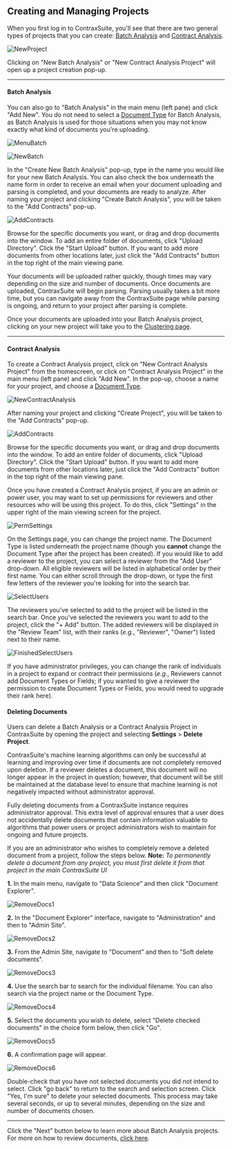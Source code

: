 ## Creating and Managing Projects

When you first log in to ContraxSuite, you'll see that there are two general types of projects that you can create: [Batch Analysis](#batch-analysis) and [Contract Analysis](#contract-analysis).

  ![NewProject](../../_static/img/guides/Reviewers/new_project.png)

Clicking on "New Batch Analysis" or "New Contract Analysis Project" will open up a project creation pop-up.

---

#### Batch Analysis

You can also go to "Batch Analysis" in the main menu (left pane) and click "Add New". You do not need to select a [Document Type](./../power_users/create_document_type) for Batch Analysis, as Batch Analysis is used for those situations when you may not know exactly what kind of documents you're uploading.

  ![MenuBatch](../../_static/img/guides/Reviewers/menu_batch.png)

  ![NewBatch](../../_static/img/guides/Reviewers/batch_analysis.png)

In the "Create New Batch Analysis" pop-up, type in the name you would like for your new Batch Analysis. You can also check the box underneath the name form in order to receive an email when your document uploading and parsing is completed, and your documents are ready to analyze. After naming your project and clicking "Create Batch Analysis", you will be taken to the "Add Contracts" pop-up.

  ![AddContracts](../../_static/img/guides/Reviewers/add_contracts.png)

Browse for the specific documents you want, or drag and drop documents into the window. To add an entire folder of documents, click "Upload Directory". Click the "Start Upload" button. If you want to add more documents from other locations later, just click the "Add Contracts" button in the top right of the main viewing pane.

Your documents will be uploaded rather quickly, though times may vary depending on the size and number of documents. Once documents are uploaded, ContraxSuite will begin parsing. Parsing usually takes a bit more time, but you can navigate away from the ContraxSuite page while parsing is ongoing, and return to your project after parsing is complete.

Once your documents are uploaded into your Batch Analysis project, clicking on your new project will take you to the [Clustering page](./batch_analysis).

---

#### Contract Analysis

To create a Contract Analysis project, click on "New Contract Analysis Project" from the homescreen, or click on "Contract Analysis Project" in the main menu (left pane) and click "Add New". In the pop-up, choose a name for your project, and choose a [Document Type](../power_users/create_document_type).

  ![NewContractAnalysis](../../_static/img/guides/Reviewers/contract_analysis.png)

After naming your project and clicking "Create Project", you will be taken to the "Add Contracts" pop-up.

  ![AddContracts](../../_static/img/guides/Reviewers/add_contracts.png)

Browse for the specific documents you want, or drag and drop documents into the window. To add an entire folder of documents, click "Upload Directory". Click the "Start Upload" button. If you want to add more documents from other locations later, just click the "Add Contracts" button in the top right of the main viewing pane.

Once you have created a Contract Analysis project, if you are an admin or power user, you may want to set up permissions for reviewers and other resources who will be using this project. To do this, click "Settings" in the upper right of the main viewing screen for the project.

  ![PermSettings](../../_static/img/guides/Reviewers/c_a_settings.png)

On the Settings page, you can change the project name. The Document Type is listed underneath the project name (though you **cannot** change the Document Type after the project has been created). If you would like to add a reviewer to the project, you can select a reviewer from the "Add User" drop-down. All eligible reviewers will be listed in alphabetical order by their first name. You can either scroll through the drop-down, or type the first few letters of the reviewer you're looking for into the search bar.

  ![SelectUsers](../../_static/img/guides/Reviewers/c_a_users.png)

The reviewers you've selected to add to the project will be listed in the search bar. Once you've selected the reviewers you want to add to the project, click the "+ Add" button. The added reviewers will be displayed in the "Review Team" list, with their ranks (*e.g.*, "Reviewer", "Owner") listed next to their name.

  ![FinishedSelectUsers](../../_static/img/guides/Reviewers/c_a_user_select.png)

If you have administrator privileges, you can change the rank of individuals in a project to expand or contract their permissions (*e.g.*, Reviewers cannot add Document Types or Fields; if you wanted to give a reviewer the permission to create Document Types or Fields, you would need to upgrade their rank here).

#### Deleting Documents

Users can delete a Batch Analysis or a Contract Analysis Project in ContraxSuite by opening the project and selecting **Settings** > **Delete Project**.

ContraxSuite's machine learning algorithms can only be successful at learning and improving over time if documents are not completely removed upon deletion. If a reviewer deletes a document, this document will no longer appear in the project in question; however, that document will be still be maintained at the database level to ensure that machine learning is not negatively impacted without administrator approval.

Fully deleting documents from a ContraxSuite instance requires administrator approval. This extra level of approval ensures that a user does not accidentally delete documents that contain information valuable to algorithms that power users or project administrators wish to maintain for ongoing and future projects.

If you are an administrator who wishes to completely remove a deleted document from a project, follow the steps below. **Note:** *To permanently delete a document from any project, you must first delete it from that project in the main ContraxSuite UI*

**1.** In the main menu, navigate to "Data Science" and then click "Document Explorer".

  ![RemoveDocs1](../../_static/img/guides/Reviewers/remove_docs_1.png)

**2.** In the "Document Explorer" interface, navigate to "Administration" and then to "Admin Site".

  ![RemoveDocs2](../../_static/img/guides/Reviewers/remove_docs_1.png)

**3.** From the Admin Site, navigate to "Document" and then to "Soft delete documents".

  ![RemoveDocs3](../../_static/img/guides/Reviewers/remove_docs_3.png)

**4.** Use the search bar to search for the individual filename. You can also search via the project name or the Document Type.

  ![RemoveDocs4](../../_static/img/guides/Reviewers/remove_docs_4.png)

**5.** Select the documents you wish to delete, select "Delete checked documents" in the choice form below, then click "Go".

  ![RemoveDocs5](../../_static/img/guides/Reviewers/remove_docs_5.png)

**6.** A confirmation page will appear.

  ![RemoveDocs6](../../_static/img/guides/Reviewers/remove_docs_6.png)

Double-check that you have not selected documents you did not intend to select. Click "go back" to return to the search and selection screen. Click "Yes, I'm sure" to delete your selected documents. This process may take several seconds, or up to several minutes, depending on the size and number of documents chosen.

---

Click the "Next" button below to learn more about Batch Analysis projects. For more on how to review documents, [click here](./contract_analysis).